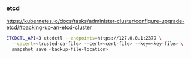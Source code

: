 ### etcd

https://kubernetes.io/docs/tasks/administer-cluster/configure-upgrade-etcd/#backing-up-an-etcd-cluster

```bash
ETCDCTL_API=3 etcdctl --endpoints=https://127.0.0.1:2379 \
  --cacert=<trusted-ca-file> --cert=<cert-file> --key=<key-file> \
  snapshot save <backup-file-location>
```
